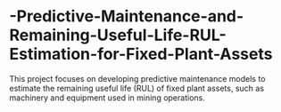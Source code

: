 # -Predictive-Maintenance-and-Remaining-Useful-Life-RUL-Estimation-for-Fixed-Plant-Assets
This project focuses on developing predictive maintenance models to estimate the remaining useful life (RUL) of fixed plant assets, such as machinery and equipment used in mining operations.
